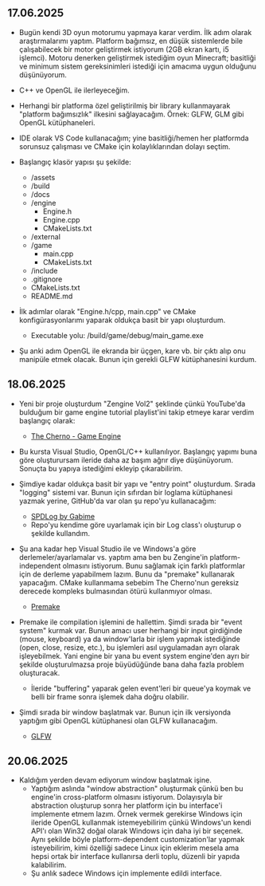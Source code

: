 ## 17.06.2025

- Bugün kendi 3D oyun motorumu yapmaya karar verdim. İlk adım olarak araştırmalarımı yaptım. Platform bağımsız, en düşük sistemlerde bile çalışabilecek bir motor geliştirmek istiyorum (2GB ekran kartı, i5 işlemci). Motoru denerken geliştirmek istediğim oyun Minecraft; basitliği ve minimum sistem gereksinimleri istediği için amacıma uygun olduğunu düşünüyorum.

- C++ ve OpenGL ile ilerleyeceğim.
- Herhangi bir platforma özel geliştirilmiş bir library kullanmayarak "platform bağımsızlık" ilkesini sağlayacağım. Örnek: GLFW, GLM gibi OpenGL kütüphaneleri. 
- IDE olarak VS Code kullanacağım; yine basitliği/hemen her platformda sorunsuz çalışması ve CMake için kolaylıklarından dolayı seçtim.

- Başlangıç klasör yapısı şu şekilde:
    - /assets
    - /build
    - /docs
    - /engine
        - Engine.h
        - Engine.cpp
        - CMakeLists.txt
    - /external
    - /game
        - main.cpp
        - CMakeLists.txt
    - /include
    - .gitignore
    - CMakeLists.txt
    - README.md

- İlk adımlar olarak "Engine.h/cpp, main.cpp" ve CMake konfigürasyonlarımı yaparak oldukça basit bir yapı oluşturdum.
    - Executable yolu: /build/game/debug/main_game.exe

- Şu anki adım OpenGL ile ekranda bir üçgen, kare vb. bir çıktı alıp onu manipüle etmek olacak. Bunun için gerekli GLFW kütüphanesini kurdum.

## 18.06.2025
- Yeni bir proje oluşturdum "Zengine Vol2" şeklinde çünkü YouTube'da bulduğum bir game engine tutorial playlist'ini takip etmeye karar verdim başlangıç olarak:
    - [The Cherno - Game Engine](https://www.youtube.com/playlist?list=PLlrATfBNZ98dC-V-N3m0Go4deliWHPFwT)

- Bu kursta Visual Studio, OpenGL/C++ kullanılıyor. Başlangıç yapımı buna göre oluşturursam ileride daha az başım ağrır diye düşünüyorum. Sonuçta bu yapıya istediğimi ekleyip çıkarabilirim.

- Şimdiye kadar oldukça basit bir yapı ve "entry point" oluşturdum. Sırada "logging" sistemi var. Bunun için sıfırdan bir loglama kütüphanesi yazmak yerine, GitHub'da var olan şu repo'yu kullanacağım:
    - [SPDLog by Gabime](https://github.com/gabime/spdlog)
    - Repo'yu kendime göre uyarlamak için bir Log class'ı oluşturup o şekilde kullandım.

- Şu ana kadar hep Visual Studio ile ve Windows'a göre derlemeler/ayarlamalar vs. yaptım ama ben bu Zengine'in platform-independent olmasını istiyorum. Bunu sağlamak için farklı platformlar için de derleme yapabilmem lazım. Bunu da "premake" kullanarak yapacağım. CMake kullanmama sebebim The Cherno'nun gereksiz derecede kompleks bulmasından ötürü kullanmıyor olması.
    - [Premake](https://github.com/premake/premake-core)

- Premake ile compilation işlemini de hallettim. Şimdi sırada bir "event system" kurmak var. Bunun amacı user herhangi bir input girdiğinde (mouse, keyboard) ya da window'larla bir işlem yapmak istediğinde (open, close, resize, etc.), bu işlemleri asıl uygulamadan ayrı olarak işleyebilmek. Yani engine bir yana bu event system engine'den ayrı bir şekilde oluşturulmazsa proje büyüdüğünde bana daha fazla problem oluşturacak.
    - İleride "buffering" yaparak gelen event'leri bir queue'ya koymak ve belli bir frame sonra işlemek daha doğru olabilir.

- Şimdi sırada bir window başlatmak var. Bunun için ilk versiyonda yaptığım gibi OpenGL kütüphanesi olan GLFW kullanacağım.
    - [GLFW](https://github.com/glfw/glfw)

## 20.06.2025
- Kaldığım yerden devam ediyorum window başlatmak işine.
    - Yaptığım aslında "window abstraction" oluşturmak çünkü ben bu engine'in cross-platform olmasını istiyorum. Dolayısıyla bir abstraction oluşturup sonra her platform için bu interface'i implemente etmem lazım. Örnek vermek gerekirse Windows için ileride OpenGL kullanmak istemeyebilirim çünkü Windows'un kendi API'ı olan Win32 doğal olarak Windows için daha iyi bir seçenek. Aynı şekilde böyle platform-dependent customization'lar yapmak isteyebilirim, kimi özelliği sadece Linux için eklerim mesela ama hepsi ortak bir interface kullanırsa derli toplu, düzenli bir yapıda kalabilirim.
    - Şu anlık sadece Windows için implemente edildi interface. 